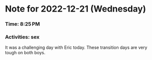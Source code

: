 # Note for 2022-12-21 (Wednesday)
### Time: 8:25 PM
### Activities: sex

It was a challenging day with Eric today. These transition days are very tough on both boys.
